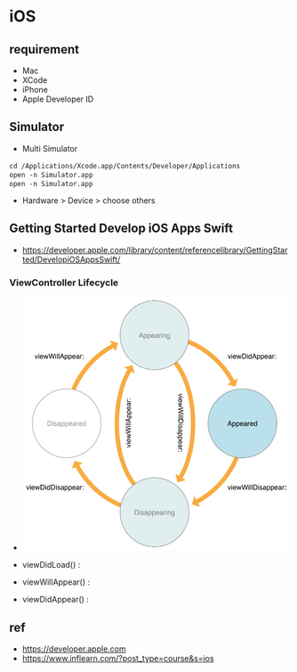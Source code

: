 # iOS

## requirement
* Mac
* XCode
* iPhone
* Apple Developer ID


## Simulator
* Multi Simulator
```
cd /Applications/Xcode.app/Contents/Developer/Applications
open -n Simulator.app
open -n Simulator.app
```
  * Hardware > Device > choose others

## Getting Started Develop iOS Apps Swift
* https://developer.apple.com/library/content/referencelibrary/GettingStarted/DevelopiOSAppsSwift/

### ViewController Lifecycle
* <img src="images/WWVC_vclife_2x.png" alt="ViewController Lifecycle">

* viewDidLoad() :
* viewWillAppear() :
* viewDidAppear() :


## ref
* https://developer.apple.com
* https://www.inflearn.com/?post_type=course&s=ios
